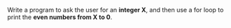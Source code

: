 Write a program to ask the user for an **integer X**, and then use a for loop to print the **even numbers from X to 0**.